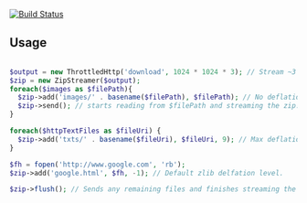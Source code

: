 [![Build Status](https://travis-ci.org/frizinak/ZipStreamer.svg?branch=master)](https://travis-ci.org/frizinak/ZipStreamer)

## Usage

```php

$output = new ThrottledHttp('download', 1024 * 1024 * 3); // Stream ~3 MB/s
$zip = new ZipStreamer($output);
foreach($images as $filePath){
  $zip->add('images/' . basename($filePath), $filePath); // No deflation
  $zip->send(); // starts reading from $filePath and streaming the zip.
}

foreach($httpTextFiles as $fileUri) {
  $zip->add('txts/' . basename($fileUri), $fileUri, 9); // Max deflation level.
}

$fh = fopen('http://www.google.com', 'rb');
$zip->add('google.html', $fh, -1); // Default zlib delfation level.

$zip->flush(); // Sends any remaining files and finishes streaming the zip.

```
